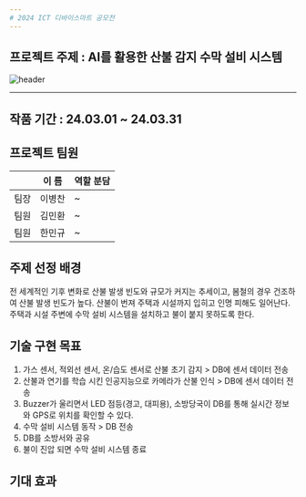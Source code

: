 ```yaml
---
# 2024 ICT 디바이스마트 공모전
---
```

## 프로젝트 주제 : AI를 활용한 산불 감지 수막 설비 시스템

![header](https://capsule-render.vercel.app/api?type=venom&color=0:FC4100,100:b678c4&height=300&section=header&text=AI를활용한산불감지수막시스템&fontSize=60)

---
## 작품 기간 : 24.03.01 ~ 24.03.31
## 프로젝트 팀원
|  | 이  름 | 역할 분담 |
| --- | --- | --- |
| 팀장 | 이병찬 | ~ |
| 팀원 | 김민환 | ~ |
| 팀원 | 한민규 | ~ |
## 주제 선정 배경
전 세계적인 기후 변화로 산불 발생 빈도와 규모가 커지는 추세이고, 봄철의 경우 건조하여 산불 발생 빈도가 높다.
산불이 번져 주택과 시설까지 입히고 인명 피해도 일어난다.
주택과 시설 주변에 수막 설비 시스템을 설치하고 불이 붙지 못하도록 한다.

## 기술 구현 목표
1. 가스 센서, 적외선 센서, 온/습도 센서로 산불 초기 감지 > DB에 센서 데이터 전송
2. 산불과 연기를 학습 시킨 인공지능으로 카메라가 산불 인식 > DB에 센서 데이터 전송
3. Buzzer가 울리면서 LED 점등(경고, 대피용), 소방당국이 DB를 통해 실시간 정보와 GPS로 위치를 확인할 수 있다.
4. 수막 설비 시스템 동작 > DB 전송
5. DB를 소방서와 공유
6. 불이 진압 되면 수막 설비 시스템 종료

## 기대 효과
